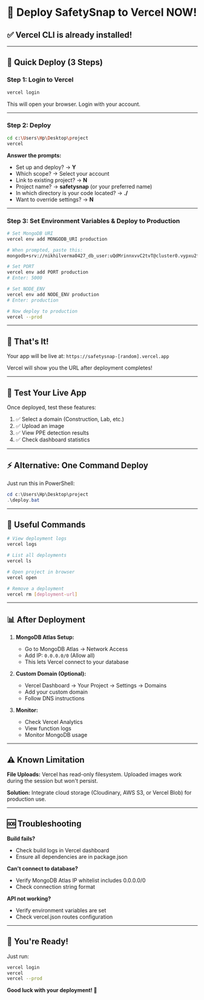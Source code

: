 # 🚀 Deploy SafetySnap to Vercel NOW!

## ✅ Vercel CLI is already installed!

---

## 🎯 Quick Deploy (3 Steps)

### Step 1: Login to Vercel
```bash
vercel login
```
This will open your browser. Login with your account.

---

### Step 2: Deploy
```bash
cd c:\Users\Hp\Desktop\project
vercel
```

**Answer the prompts:**
- Set up and deploy? → **Y**
- Which scope? → Select your account
- Link to existing project? → **N**
- Project name? → **safetysnap** (or your preferred name)
- In which directory is your code located? → **./**
- Want to override settings? → **N**

---

### Step 3: Set Environment Variables & Deploy to Production

```bash
# Set MongoDB URI
vercel env add MONGODB_URI production

# When prompted, paste this:
mongodb+srv://nikhilverma0427_db_user:uQdMrinnxvvC2tvT@cluster0.vypxu2f.mongodb.net/SafetySnap

# Set PORT
vercel env add PORT production
# Enter: 5000

# Set NODE_ENV  
vercel env add NODE_ENV production
# Enter: production

# Now deploy to production
vercel --prod
```

---

## 🎉 That's It!

Your app will be live at: `https://safetysnap-[random].vercel.app`

Vercel will show you the URL after deployment completes!

---

## 📱 Test Your Live App

Once deployed, test these features:
1. ✅ Select a domain (Construction, Lab, etc.)
2. ✅ Upload an image
3. ✅ View PPE detection results
4. ✅ Check dashboard statistics

---

## ⚡ Alternative: One Command Deploy

Just run this in PowerShell:
```powershell
cd c:\Users\Hp\Desktop\project
.\deploy.bat
```

---

## 🔗 Useful Commands

```bash
# View deployment logs
vercel logs

# List all deployments
vercel ls

# Open project in browser
vercel open

# Remove a deployment
vercel rm [deployment-url]
```

---

## 📊 After Deployment

1. **MongoDB Atlas Setup:**
   - Go to MongoDB Atlas → Network Access
   - Add IP: `0.0.0.0/0` (Allow all)
   - This lets Vercel connect to your database

2. **Custom Domain (Optional):**
   - Vercel Dashboard → Your Project → Settings → Domains
   - Add your custom domain
   - Follow DNS instructions

3. **Monitor:**
   - Check Vercel Analytics
   - View function logs
   - Monitor MongoDB usage

---

## ⚠️ Known Limitation

**File Uploads:** Vercel has read-only filesystem. Uploaded images work during the session but won't persist. 

**Solution:** Integrate cloud storage (Cloudinary, AWS S3, or Vercel Blob) for production use.

---

## 🆘 Troubleshooting

**Build fails?**
- Check build logs in Vercel dashboard
- Ensure all dependencies are in package.json

**Can't connect to database?**
- Verify MongoDB Atlas IP whitelist includes 0.0.0.0/0
- Check connection string format

**API not working?**
- Verify environment variables are set
- Check vercel.json routes configuration

---

## 🎊 You're Ready!

Just run:
```bash
vercel login
vercel
vercel --prod
```

**Good luck with your deployment! 🚀**
